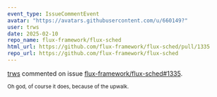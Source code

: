 ```yaml
---
event_type: IssueCommentEvent
avatar: "https://avatars.githubusercontent.com/u/660149?"
user: trws
date: 2025-02-10
repo_name: flux-framework/flux-sched
html_url: https://github.com/flux-framework/flux-sched/pull/1335
repo_url: https://github.com/flux-framework/flux-sched
---
```


<a href='https://github.com/trws' target='_blank'>trws</a> commented on issue <a href='https://github.com/flux-framework/flux-sched/pull/1335' target='_blank'>flux-framework/flux-sched#1335</a>.

<small>Oh god, of course it does, because of the upwalk. 